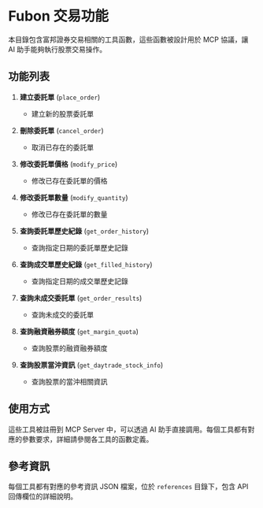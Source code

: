 # Fubon 交易功能

本目錄包含富邦證券交易相關的工具函數，這些函數被設計用於 MCP 協議，讓 AI 助手能夠執行股票交易操作。

## 功能列表

1. **建立委託單** (`place_order`)
   - 建立新的股票委託單
   
2. **刪除委託單** (`cancel_order`)
   - 取消已存在的委託單
   
3. **修改委託單價格** (`modify_price`)
   - 修改已存在委託單的價格
   
4. **修改委託單數量** (`modify_quantity`)
   - 修改已存在委託單的數量
   
5. **查詢委託單歷史紀錄** (`get_order_history`)
   - 查詢指定日期的委託單歷史記錄
   
6. **查詢成交單歷史紀錄** (`get_filled_history`)
   - 查詢指定日期的成交單歷史記錄
   
7. **查詢未成交委託單** (`get_order_results`)
   - 查詢未成交的委託單
   
8. **查詢融資融券額度** (`get_margin_quota`)
   - 查詢股票的融資融券額度
   
9. **查詢股票當沖資訊** (`get_daytrade_stock_info`)
   - 查詢股票的當沖相關資訊

## 使用方式

這些工具被註冊到 MCP Server 中，可以透過 AI 助手直接調用。每個工具都有對應的參數要求，詳細請參閱各工具的函數定義。

## 參考資訊

每個工具都有對應的參考資訊 JSON 檔案，位於 `references` 目錄下，包含 API 回傳欄位的詳細說明。
